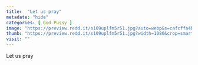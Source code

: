 ```yaml
---
title:  "Let us pray"
metadate: "hide"
categories: [ God Pussy ]
image: "https://preview.redd.it/s109uplfm5r51.jpg?auto=webp&s=cafcffa4bbbfc5be3a36648d7e6d483170cd1fa0"
thumb: "https://preview.redd.it/s109uplfm5r51.jpg?width=1080&crop=smart&auto=webp&s=2536eb0a09a6e44fb55dc366c7ec451f43fed3f6"
visit: ""
---
```

Let us pray
